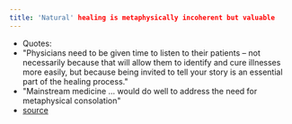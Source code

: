 ```yaml
---
title: 'Natural' healing is metaphysically incoherent but valuable
---
```


- Quotes:
- "Physicians need to be given time to listen to their patients – not necessarily because that will allow them to identify and cure illnesses more easily, but because being invited to tell your story is an essential part of the healing process."
- "Mainstream medicine ... would do well to address the need for metaphysical consolation"
- [source](https://aeon.co/essays/natural-healing-is-metaphysically-incoherent-but-valuable)
